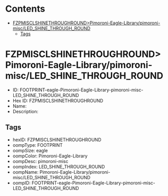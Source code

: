



Contents
========

* [FZPMISCLSHINETHROUGHROUND>Pimoroni-Eagle-Library/pimoroni-misc/LED_SHINE_THROUGH_ROUND](#fzpmisclshinethroughroundpimoroni-eagle-librarypimoroni-miscled_shine_through_round)
	* [Tags](#tags)

# FZPMISCLSHINETHROUGHROUND>Pimoroni-Eagle-Library/pimoroni-misc/LED_SHINE_THROUGH_ROUND

- ID: FOOTPRINT-eagle-Pimoroni-Eagle-Library-pimoroni-misc-LED_SHINE_THROUGH_ROUND
- Hex ID: FZPMISCLSHINETHROUGHROUND
- Name: 
- Description: 

## Tags

- hexID: FZPMISCLSHINETHROUGHROUND
- oompType: FOOTPRINT
- oompSize: eagle
- oompColor: Pimoroni-Eagle-Library
- oompDesc: pimoroni-misc
- oompIndex: LED_SHINE_THROUGH_ROUND
- oompName: Pimoroni-Eagle-Library/pimoroni-misc/LED_SHINE_THROUGH_ROUND
- oompID: FOOTPRINT-eagle-Pimoroni-Eagle-Library-pimoroni-misc-LED_SHINE_THROUGH_ROUND
